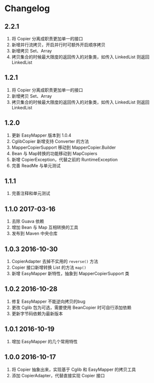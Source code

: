 # Changelog

## 2.2.1
1. 将 Copier 分离成职责更加单一的接口
2. 新增并行流拷贝，开启并行时可额外开启顺序拷贝
3. 新增拷贝 Set、Array
4. 拷贝集合的时候最大限度的返回传入的对象类，如传入 LinkedList 则返回 LinkedList

## 1.2.1
1. 将 Copier 分离成职责更加单一的接口
2. 新增拷贝 Set、Array
3. 拷贝集合的时候最大限度的返回传入的对象类，如传入 LinkedList 则返回 LinkedList

## 1.2.0
1. 更新 EasyMapper 版本到 1.0.4
2. CglibCopier 新增支持 Converter 的方法
3. MapperCopierSupport 移动到 MapperCopier.Builder
4. Bean 与 Map转换的功能移动到 MapCopiers
5. 新增 CopierException，代替之前的 RuntimeException
6. 完善 ReadMe 与单元测试

## 1.1.1
1. 完善注释和单元测试

## 1.1.0 2017-03-16
1. 去除 Guava 依赖
2. 增加 Bean 与 Map 互相转换的工具
3. 发布到 Maven 中央仓库

## 1.0.3 2016-10-30
1. CopierAdapter 去掉不实用的 `reverse()` 方法
2. Copier 接口新增转换 List 的方法 `map()`
3. 新增 EasyMapper 新特性，抽象到 MapperCopierSupport 类

## 1.0.2 2016-10-28
1. 修复 EasyMapper 不能逆向拷贝的bug
2. 更改 Cglib 包为可选，需要使用 BeanCopier 时可自行添加依赖
3. 更新字节码依赖为最新版本

## 1.0.1 2016-10-19
1. 增加 EasyMapper 的几个常用特性

## 1.0.0 2016-10-17
1. 将 Copier 抽象出来，实现基于 Cglib 和 EasyMapper 的拷贝工具
2. 添加 CopierAdapter，代替直接实现 Copier 接口